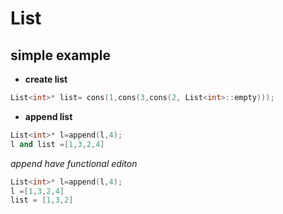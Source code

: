 # List

## simple example
* **create list**  
```cpp
List<int>* list= cons(1,cons(3,cons(2, List<int>::empty)));
```
* **append list**
```cpp
List<int>* l=append(l,4);
l and list =[1,3,2,4]
```
*append have functional editon*
```cpp
List<int>* l=append(l,4);
l =[1,3,2,4]
list = [1,3,2]
```

